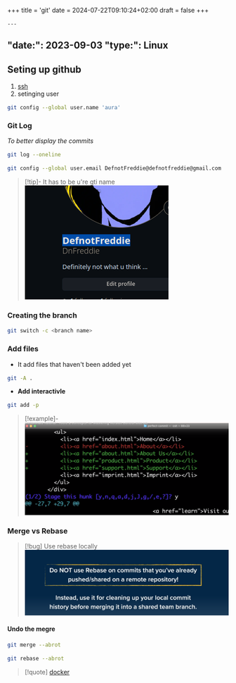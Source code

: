 +++
title = 'git'
date = 2024-07-22T09:10:24+02:00
draft = false
+++

    ---
"date:": 2023-09-03
"type:": Linux
---
## Seting up github 

1. [ssh](/protocols/ssh.md) 
2. setinging user 
```bash
git config --global user.name 'aura'
```
### Git Log 
*To better display the commits*
```bash 
git log --oneline 
```

```bash
git config --global user.email DefnotFreddie@defnotfreddie@gmail.com
```
>[!tip]- It has to be u're gti name
>![Pasted_image_20230903144619.png](/static/Pasted_image_20230903144619.png)


### Creating the branch 

```bash
git switch -c <branch name>
```


### Add files 
- It add files that haven't   been added yet
```bash
git -A . 
```

- **Add interactivle**
```bash
git add -p 
```

>[!example]-
>![Pasted_image_20240508110725.png](/static/Pasted_image_20240508110725.png)


###  Merge vs Rebase 
>[!bug] Use rebase locally 
![Pasted_image_20240508123416.png](/static/Pasted_image_20240508123416.png)



#### Undo the megre 
```bash
git merge --abrot
```


```bash
git rebase --abrot
```


>[!quote] [docker](/obisdian_ntoes/notes_obsidian/Linux/Docker/docker.md)
